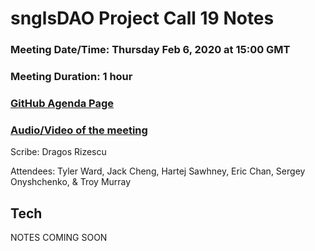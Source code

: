 # snglsDAO Project Call 19 Notes

### Meeting Date/Time: Thursday Feb 6, 2020 at 15:00 GMT
### Meeting Duration: 1 hour
### [GitHub Agenda Page](https://github.com/SingularDTV/snglsdao-pm/issues/21)
### [Audio/Video of the meeting]()

Scribe: Dragos Rizescu

Attendees: Tyler Ward, Jack Cheng, Hartej Sawhney, Eric Chan, Sergey Onyshchenko, & Troy Murray

## Tech

NOTES COMING SOON
